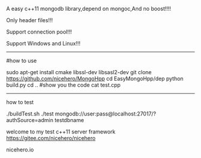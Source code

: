 
A easy c++11 mongodb library,depend on mongoc,And no boost!!!!

Only header files!!!

Support connection pool!!!

Support Windows and Linux!!!

-------------------------------

#how to use

sudo apt-get install cmake libssl-dev libsasl2-dev
git clone https://github.com/nicehero/MongoHpp
cd EasyMongoHpp/dep
python build.py
cd ..
#show you the code
cat test.cpp

-------------------------------

how to test

./buildTest.sh
./test mongodb://user:pass@localhost:27017/?authSource=admin testdbname

welcome to my test c++11 server framework
https://gitee.com/nicehero/nicehero

nicehero.io
